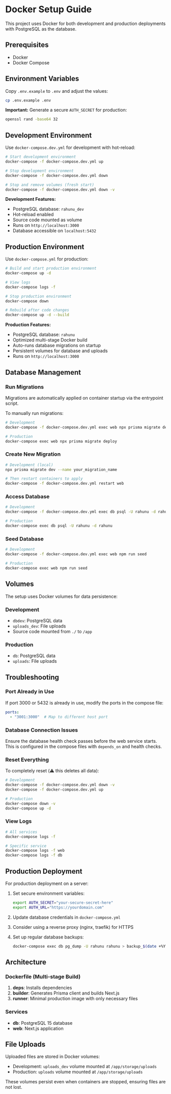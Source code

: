 # Docker Setup Guide

This project uses Docker for both development and production deployments with PostgreSQL as the database.

## Prerequisites

- Docker
- Docker Compose

## Environment Variables

Copy `.env.example` to `.env` and adjust the values:

```bash
cp .env.example .env
```

**Important:** Generate a secure `AUTH_SECRET` for production:

```bash
openssl rand -base64 32
```

## Development Environment

Use `docker-compose.dev.yml` for development with hot-reload:

```bash
# Start development environment
docker-compose -f docker-compose.dev.yml up

# Stop development environment
docker-compose -f docker-compose.dev.yml down

# Stop and remove volumes (fresh start)
docker-compose -f docker-compose.dev.yml down -v
```

**Development Features:**
- PostgreSQL database: `rahunu_dev`
- Hot-reload enabled
- Source code mounted as volume
- Runs on `http://localhost:3000`
- Database accessible on `localhost:5432`

## Production Environment

Use `docker-compose.yml` for production:

```bash
# Build and start production environment
docker-compose up -d

# View logs
docker-compose logs -f

# Stop production environment
docker-compose down

# Rebuild after code changes
docker-compose up -d --build
```

**Production Features:**
- PostgreSQL database: `rahunu`
- Optimized multi-stage Docker build
- Auto-runs database migrations on startup
- Persistent volumes for database and uploads
- Runs on `http://localhost:3000`

## Database Management

### Run Migrations

Migrations are automatically applied on container startup via the entrypoint script.

To manually run migrations:

```bash
# Development
docker-compose -f docker-compose.dev.yml exec web npx prisma migrate deploy

# Production
docker-compose exec web npx prisma migrate deploy
```

### Create New Migration

```bash
# Development (local)
npx prisma migrate dev --name your_migration_name

# Then restart containers to apply
docker-compose -f docker-compose.dev.yml restart web
```

### Access Database

```bash
# Development
docker-compose -f docker-compose.dev.yml exec db psql -U rahunu -d rahunu_dev

# Production
docker-compose exec db psql -U rahunu -d rahunu
```

### Seed Database

```bash
# Development
docker-compose -f docker-compose.dev.yml exec web npm run seed

# Production
docker-compose exec web npm run seed
```

## Volumes

The setup uses Docker volumes for data persistence:

### Development
- `dbdev`: PostgreSQL data
- `uploads_dev`: File uploads
- Source code mounted from `./` to `/app`

### Production
- `db`: PostgreSQL data
- `uploads`: File uploads

## Troubleshooting

### Port Already in Use

If port 3000 or 5432 is already in use, modify the ports in the compose file:

```yaml
ports:
  - "3001:3000"  # Map to different host port
```

### Database Connection Issues

Ensure the database health check passes before the web service starts. This is configured in the compose files with `depends_on` and health checks.

### Reset Everything

To completely reset (⚠️ this deletes all data):

```bash
# Development
docker-compose -f docker-compose.dev.yml down -v
docker-compose -f docker-compose.dev.yml up

# Production
docker-compose down -v
docker-compose up -d
```

### View Logs

```bash
# All services
docker-compose logs -f

# Specific service
docker-compose logs -f web
docker-compose logs -f db
```

## Production Deployment

For production deployment on a server:

1. Set secure environment variables:
   ```bash
   export AUTH_SECRET="your-secure-secret-here"
   export AUTH_URL="https://yourdomain.com"
   ```

2. Update database credentials in `docker-compose.yml`

3. Consider using a reverse proxy (nginx, traefik) for HTTPS

4. Set up regular database backups:
   ```bash
   docker-compose exec db pg_dump -U rahunu rahunu > backup_$(date +%Y%m%d).sql
   ```

## Architecture

### Dockerfile (Multi-stage Build)
1. **deps**: Installs dependencies
2. **builder**: Generates Prisma client and builds Next.js
3. **runner**: Minimal production image with only necessary files

### Services
- **db**: PostgreSQL 15 database
- **web**: Next.js application

## File Uploads

Uploaded files are stored in Docker volumes:
- Development: `uploads_dev` volume mounted at `/app/storage/uploads`
- Production: `uploads` volume mounted at `/app/storage/uploads`

These volumes persist even when containers are stopped, ensuring files are not lost.
